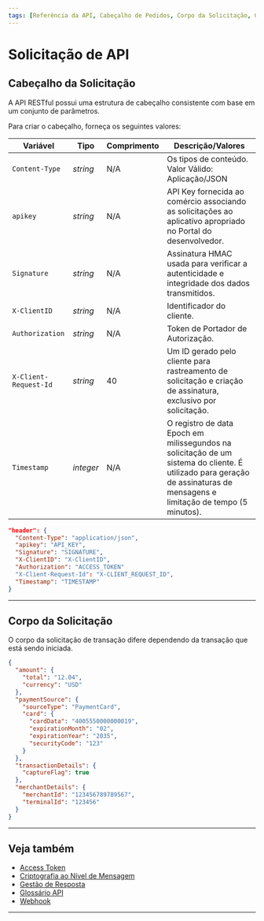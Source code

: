 ```yaml
---
tags: [Referência da API, Cabeçalho de Pedidos, Corpo da Solicitação, Cabeçalho]
---
```


# Solicitação de API

## Cabeçalho da Solicitação

A API RESTful possui uma estrutura de cabeçalho consistente com base em um conjunto de parâmetros.

<!--
type: tab
titles: Cabeçalho, Exemplo de cabeçalho de solicitação
-->

Para criar o cabeçalho, forneça os seguintes valores:

| Variável              | Tipo      | Comprimento | Descrição/Valores                                                                                                                                                          |
|-----------------------|-----------|-------------|----------------------------------------------------------------------------------------------------------------------------------------------------------------------------|
| `Content-Type`        |  *string* |   N/A       | Os tipos de conteúdo. Valor Válido: Aplicação/JSON                                                                                                                         |
| `apikey`              |  *string* |   N/A       | API Key fornecida ao comércio associando as solicitações ao aplicativo apropriado no Portal do desenvolvedor.                                                              |
| `Signature`           |  *string* |   N/A       | Assinatura HMAC usada para verificar a autenticidade e integridade dos dados transmitidos.                                                                                 |
| `X-ClientID`          |  *string* |   N/A       | Identificador do cliente.                                                                                                                                                  |
| `Authorization`       |  *string* |   N/A       | Token de Portador de Autorização.                                                                                                                                          |
| `X-Client-Request-Id` |  *string* |   40        | Um ID gerado pelo cliente para rastreamento de solicitação e criação de assinatura, exclusivo por solicitação.                                                             |
| `Timestamp`           | *integer* |   N/A       | O registro de data Epoch em milissegundos na solicitação de um sistema do cliente. É utilizado para geração de assinaturas de mensagens e limitação de tempo (5 minutos).  |

<!--
type: tab
-->

```json
"header": {
  "Content-Type": "application/json",
  "apikey": "API_KEY",
  "Signature": "SIGNATURE",
  "X-ClientID": "X-ClientID",
  "Authorization": "ACCESS_TOKEN"
  "X-Client-Request-Id": "X-CLIENT_REQUEST_ID",
  "Timestamp": "TIMESTAMP"
}
```

<!-- type: tab-end -->

---

## Corpo da Solicitação

O corpo da solicitação de transação difere dependendo da transação que está sendo iniciada.

<!--
type: tab
titles: Exemplo de corpo de solicitação
-->

```json
{
  "amount": {
    "total": "12.04",
    "currency": "USD"
  },
  "paymentSource": {
    "sourceType": "PaymentCard",
    "card": {
      "cardData": "4005550000000019",
      "expirationMonth": "02",
      "expirationYear": "2035",
      "securityCode": "123"
    }
  },
  "transactionDetails": {
    "captureFlag": true
  },
  "merchantDetails": {
    "merchantId": "123456789789567",
    "terminalId": "123456"
  }
}
```

<!-- type: tab-end -->

---

## Veja também

- [Access Token](?path=docs/português/referência-api/accessToken.md)
- [Criptografia ao Nível de Mensagem](?path=docs/português/referência-api/criptografia.md)
- [Gestão de Resposta ](?path=docs/português/referência-api/gestão-resposta.md)
- [Glossário API](?path=docs/português/referência-api/glossário-api.md)
- [Webhook](?path=docs/português/referência-api/5-notificações.md)

---
